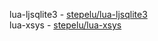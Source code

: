 lua-ljsqlite3 - [stepelu/lua-ljsqlite3]("https://github.com/stepelu/lua-ljsqlite3")  
lua-xsys - [stepelu/lua-xsys](https://github.com/stepelu/lua-xsys)
